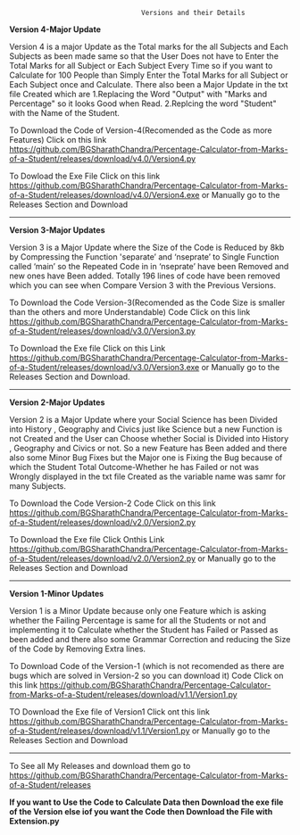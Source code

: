 						             Versions and their Details
<b>Version 4-Major Update</b>

Version 4 is a major Update as the Total marks for the all Subjects and Each Subjects as been made same so that the User Does not have to Enter the Total Marks for all Subject or Each Subject Every Time so if you want to Calculate for 100 People than Simply Enter the Total Marks for all Subject or Each Subject once and Calculate. There also been a Major Update in the txt file Created which are
1.Replacing the Word "Output" with "Marks and Percentage" so it looks Good when Read.
2.Replcing the word "Student" with the Name of the Student.

To Download the Code of  Version-4(Recomended as the Code as more Features) Click on this link https://github.com/BGSharathChandra/Percentage-Calculator-from-Marks-of-a-Student/releases/download/v4.0/Version4.py

To Dowload the Exe File Click on this link  https://github.com/BGSharathChandra/Percentage-Calculator-from-Marks-of-a-Student/releases/download/v4.0/Version4.exe
or Manually go to the Releases Section and Download

<hr>

<b>Version 3-Major Updates</b>

Version 3 is a Major Update where the Size of the Code is Reduced by 8kb by Compressing the Function 'separate’ and ‘nseprate’ to Single Function called ‘main’ so the Repeated Code in in ‘nseprate’ have been Removed and new ones have Been added. Totally 196 lines of code have been removed which you can see when Compare Version 3 with the Previous Versions.

To Download the Code Version-3(Recomended as the Code Size is smaller than the others and more Understandable) Code Click on this link https://github.com/BGSharathChandra/Percentage-Calculator-from-Marks-of-a-Student/releases/download/v3.0/Version3.py 

To Download the Exe file Click on this Link https://github.com/BGSharathChandra/Percentage-Calculator-from-Marks-of-a-Student/releases/download/v3.0/Version3.exe or Manually go to the Releases Section and Download.

<hr>

<b>Version 2-Major Updates</b>

Version 2 is a Major Update where your Social Science has been Divided into History , Geography and Civics just like Science but a new Function is not Created and the User can Choose whether Social is Divided into History , Geography and Civics or not. So a new Feature has Been added and there also some Minor Bug Fixes but the Major one is Fixing the Bug because of  which the Student Total Outcome-Whether he has Failed or not was Wrongly displayed in the txt file Created as the variable name was samr for many Subjects.

To Download the Code Version-2 Code Click on this link  https://github.com/BGSharathChandra/Percentage-Calculator-from-Marks-of-a-Student/releases/download/v2.0/Version2.py 

To Download the Exe file Click Onthis Link https://github.com/BGSharathChandra/Percentage-Calculator-from-Marks-of-a-Student/releases/download/v2.0/Version2.py
or Manually go to the Releases Section and Download

<hr>


<b>Version 1-Minor Updates</b>

Version 1 is a Minor Update because only one Feature which is asking whether the Failing Percentage is same for all the Students or not and implementing it to Calculate whether the Student has Failed or Passed as been added and there also some Grammar Correction and reducing the Size of the Code by Removing Extra lines.

To Download Code of the Version-1 (which is not recomended as there are bugs which are solved in Version-2 so you can download it) Code Click on this link  https://github.com/BGSharathChandra/Percentage-Calculator-from-Marks-of-a-Student/releases/download/v1.1/Version1.py

TO Download the Exe file of Version1 Click ont this link https://github.com/BGSharathChandra/Percentage-Calculator-from-Marks-of-a-Student/releases/download/v1.1/Version1.py or Manually go to the Releases Section and Download

<hr>

To See all My Releases and download them go to https://github.com/BGSharathChandra/Percentage-Calculator-from-Marks-of-a-Student/releases


<b>If you want to Use the Code to Calculate Data then Download the exe file of the Version else iof you want the Code then Download the File with Extension.py</b>
